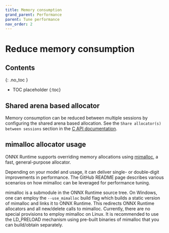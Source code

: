 ```yaml
---
title: Memory consumption
grand_parent: Performance
parent: Tune performance
nav_order: 2
---
```


# Reduce memory consumption

## Contents
{: .no_toc }

* TOC placeholder
{:toc}

## Shared arena based allocator

Memory consumption can be reduced between multiple sessions by configuring the shared arena based allocation. See the `Share allocator(s) between sessions` section in the [C API documentation](../../get-started/with-c.md).

## mimalloc allocator usage

ONNX Runtime supports overriding memory allocations using [mimalloc](https://github.com/microsoft/mimalloc), a fast, general-purpose allocator.

Depending on your model and usage, it can deliver single- or double-digit improvements in performance. The GitHub README page describes various scenarios on how mimalloc can be leveraged for performance tuning.

mimalloc is a submodule in the ONNX Runtime source tree. On Windows, one can employ the `--use_mimalloc` build flag which builds a static version of mimalloc and links it to ONNX Runtime. This redirects ONNX Runtime allocators and all new/delete calls to mimalloc.
Currently, there are no special provisions to employ mimalloc on Linux. It is recommended to use the LD_PRELOAD mechanism using pre-built binaries of mimalloc that you can build/obtain separately.

